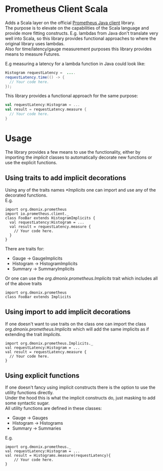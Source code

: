 # Prometheus Client Scala
Adds a Scala layer on the official [Prometheus Java client](https://github.com/prometheus/client_java) library.  
The purpose is to elevate on the capabilities of the Scala language and provide more fitting constructs. 
E.g. lambdas from Java don't translate very well into Scala, so this library provides functional approaches to where the original library uses lambdas.  
Also for time/latency/gauge measurement purposes this library provides means to measure Futures.  

E.g measuring a latency for a lambda function in Java could look like:
```java
Histogram requestLatency =  ....
requestLatency.time(() -> {
  // Your code here.
});
```

This library provides a functional approach for the same purpose:  
```scala
val requestLatency:Histogram = ...
val result = requestLatency.measure {
  // Your code here.
}
```

# Usage
The library provides a few means to use the functionality, either by importing the _implicit_ classes to automatically decorate new functions or use the explicit functions.

## Using traits to add implicit decorations
Using any of the traits names _*Implicits_ one can import and use any of the decorated functions.  
E.g. 
```
import org.dmonix.prometheus
import io.prometheus.client._
class FooBar extends HistogramImplicits {
  val requestLatency:Histogram = ...
  val result = requestLatency.measure {
    // Your code here.
  }
}
```
There are traits for:
* Gauge  -> GaugeImplicits
* Histogram -> HistogramImplicits
* Summary -> SummaryImplicits

Or one can use the _org.dmonix.prometheus.Implicits_ trait which includes all of the above traits
```
import org.dmonix.prometheus
class FooBar extends Implicits
```

## Using import to add implicit decorations
If one doesn't want to use traits on the class one can import the class _org.dmonix.prometheus.Implicits_ which will add the same implicits as if extending the trait _Implicits_.   

```
import org.dmonix.prometheus.Implicits._
val requestLatency:Histogram = ...
val result = requestLatency.measure {
  // Your code here.
}
```

## Using explicit functions
If one doesn't fancy using implicit constructs there is the option to use the utility functions directly.   
Under the hood this is what the implicit constructs do, just masking to add some syntactic sugar.   
All utility functions are defined in these classes:  
* Gauge  -> Gauges
* Histogram -> Histograms
* Summary -> Summaries

E.g.
```
import org.dmonix.prometheus._
val requestLatency:Histogram = ...
val result = Histograms.measure(requestLatency){
    // Your code here.
}
```



